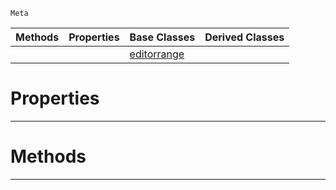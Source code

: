  `Meta`

|Methods|Properties|Base Classes|Derived Classes|
|---|---|---|---|
| | |[editorrange](https://github.com/zeroengineteam/ZeroDocs/code_reference/class_reference/editorrange.markdown)| |


 #  Properties


---  
 #  Methods


---  
 

 